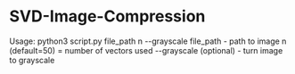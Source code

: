 # SVD-Image-Compression

Usage:
python3 script.py file_path n --grayscale
file_path - path to image
n (default=50) = number of vectors used
--grayscale (optional) - turn image to grayscale